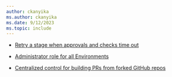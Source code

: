 ```yaml
---
author: ckanyika
ms.author: ckanyika
ms.date: 9/12/2023
ms.topic: include
---
```


- [Retry a stage when approvals and checks time out](#retry-a-stage-when-approvals-and-checks-time-out)

- [Administrator role for all Environments](#administrator-role-for-all-environments)

- [Centralized control for building PRs from forked GitHub repos](#centralized-control-for-building-prs-from-forked-github-repos)